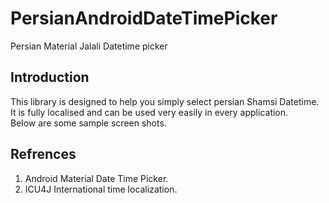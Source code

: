 # PersianAndroidDateTimePicker
Persian Material Jalali Datetime picker
## Introduction
This library is designed to help you simply select persian Shamsi Datetime. It is
fully localised and can be used very easily in every application.  
Below are some sample screen shots.

## Refrences
1. Android Material Date Time Picker.
2. ICU4J International time localization.
